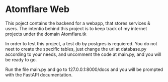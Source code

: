 # Atomflare Web

This poject contains the backend for a webapp, that stores services & users. The intentio behind this project is to keep track of my internet projects under the domain Atomflare.tk

In order to test this project, a test db by postgres is requiered.
You do not neet to create the specific tables, just change the url at database.py according to your needs, and uncomment the code at main.py, and you will be ready to go.

Run the file main.py and go to 127.0.0.1:8000/docs and you will be prompted with the FastAPI documentation.